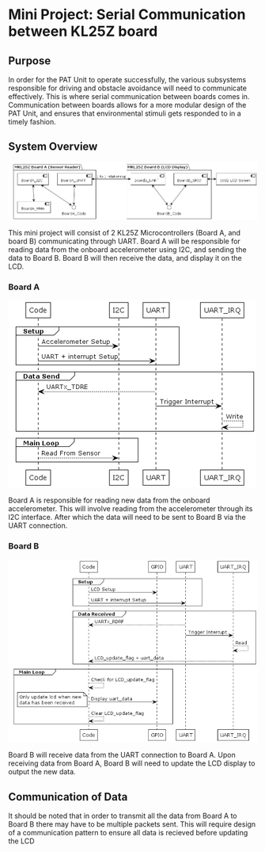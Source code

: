 # Mini Project: Serial Communication between KL25Z board

## Purpose

In order for the PAT Unit to operate successfully, the various subsystems responsible for driving and obstacle avoidance will need to communicate effectively. This is where serial communication between boards comes in. Communication between boards allows for a more modular design of the PAT Unit, and ensures that environmental stimuli gets responded to in a timely fashion.

## System Overview

![Alt text](Documentation/out/puml/system-uart/system-uart.png?raw=true "System Overview")

This mini project will consist of 2 KL25Z Microcontrollers (Board A, and board B) communicating through UART. Board A will be responsible for reading data from the onboard accelerometer using I2C, and sending the data to Board B. Board B will then receive the data, and display it on the LCD.

### Board A

![Alt text](Documentation/out/puml/BoardA/BoardA.png?raw=true "Board A Sequence Diagram")

Board A is responsible for reading new data from the onboard accelerometer. This will involve reading from the accelerometer through its I2C interface. After which the data will need to be sent to Board B via the UART connection.

### Board B

![Alt text](Documentation/out/puml/BoardB/BoardB.png?raw=true "Board B Sequence Diagram")

Board B will receive data from the UART connection to Board A. Upon receiving data from Board A, Board B will need to update the LCD display to output the new data. 

## Communication of Data

It should be noted that in order to transmit all the data from Board A to Board B there may have to be multiple packets sent. This will require design of a communication pattern to ensure all data is recieved before updating the LCD
